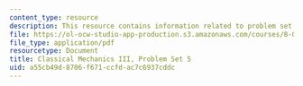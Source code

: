 ```yaml
---
content_type: resource
description: This resource contains information related to problem set 5.
file: https://ol-ocw-studio-app-production.s3.amazonaws.com/courses/8-09-classical-mechanics-iii-fall-2014/a55cb49d8706f671ccfdac7c6937cddc_MIT8_09F14_pset5.pdf
file_type: application/pdf
resourcetype: Document
title: Classical Mechanics III, Problem Set 5
uid: a55cb49d-8706-f671-ccfd-ac7c6937cddc
---
```

